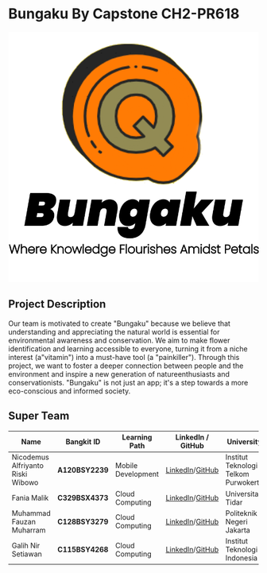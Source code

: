 # Bungaku By Capstone CH2-PR618

![Capstone CH2-PR618](./logo.png)

## Project Description

Our team is motivated to create "Bungaku" because we believe that understanding and appreciating
the natural world is essential for environmental awareness and conservation. We aim to make
flower identification and learning accessible to everyone, turning it from a niche interest (a"vitamin") into a must-have tool (a "painkiller"). Through this project, we want to foster a deeper
connection between people and the environment and inspire a new generation of natureenthusiasts and conservationists. "Bungaku" is not just an app; it's a step towards a more eco-conscious and informed society.

## Super Team

| **Name**                         | **Bangkit ID**  |  **Learning Path**   | **LinkedIn / GitHub**                          | **University**                                |
| --------------------------       | --------------- | -------------------- | --------------------------------------------- | ---------------------------------------------- |
| Nicodemus Alfriyanto Riski Wibowo | **A120BSY2239** | Mobile Development   | [LinkedIn](#)/[GitHub](#)                     | Institut Teknologi Telkom Purwokerto          |
| Fania Malik                       | **C329BSX4373** | Cloud Computing      | [LinkedIn](#)/[GitHub](#)                     | Universitas Tidar                             |
| Muhammad Fauzan Muharram          | **C128BSY3279** | Cloud Computing      | [LinkedIn](#)/[GitHub](#)                     | Politeknik Negeri Jakarta                     |
| Galih Nir Setiawan                | **C115BSY4268** | Cloud Computing      | [LinkedIn](#)/[GitHub](#)                     | Institut Teknologi Indonesia                  |

